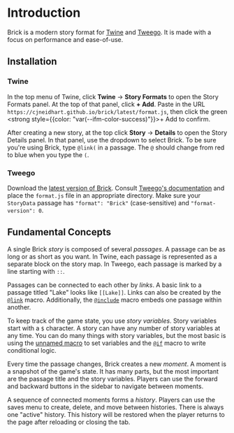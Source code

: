 # Introduction

Brick is a modern story format for [Twine] and [Tweego].
It is made with a focus on performance and ease-of-use.

[Tweego]: https://motoslave.net/tweego
[Twine]: https://twinery.org

## Installation

### Twine

In the top menu of Twine, click **Twine** -> **Story Formats** to open the Story Formats panel.
At the top of that panel, click **+ Add**.
Paste in the URL `https://cjneidhart.github.io/brick/latest/format.js`, then click the green
<strong style={{color: "var(--ifm-color-success)"}}>+ Add</strong>
to confirm.

After creating a new story, at the top click **Story** -> **Details** to open the Story Details panel.
In that panel, use the dropdown to select Brick.
To be sure you're using Brick, type `@link(` in a passage.
The `@` should change from red to blue when you type the `(`.

### Tweego

Download the [latest version of Brick].
Consult [Tweego's documentation] and place the `format.js` file in an appropriate directory.
Make sure your `StoryData` passage has `"format": "Brick"` (case-sensitive) and `"format-version": 0`.

[Tweego's documentation]: https://www.motoslave.net/tweego/docs/#getting-started-story-formats-search-directories
[latest version of Brick]: https://cjneidhart.github.io/brick/latest/format.js

## Fundamental Concepts

A single Brick _story_ is composed of several _passages_.
A passage can be as long or as short as you want.
In Twine, each passage is represented as a separate block on the story map.
In Tweego, each passage is marked by a line starting with `::`.

Passages can be connected to each other by _links_.
A basic link to a passage titled "Lake" looks like `[[Lake]]`.
Links can also be created by the [`@link`] macro.
Additionally, the [`@include`] macro embeds one passage within another.

[`@include`]: ./macros#include
[`@link`]: ./macros#link

To keep track of the game state, you use _story variables_.
Story variables start with a `$` character.
A story can have any number of story variables at any time.
You can do many things with story variables,
but the most basic is using the [unnamed macro] to set variables and the [`@if`] macro to write conditional logic.

[unnamed macro]: ./macros#unnamed
[`@if`]: ./macros#if-elseif-else

Every time the passage changes, Brick creates a new _moment_.
A moment is a snapshot of the game's state.
It has many parts, but the most important are the passage title and the story variables.
Players can use the forward and backward buttons in the sidebar to navigate between moments.

A sequence of connected moments forms a _history_.
Players can use the saves menu to create, delete, and move between histories.
There is always one "active" history.
This history will be restored when the player returns to the page after reloading or closing the tab.
